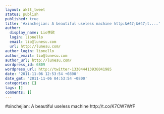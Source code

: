 ```yaml
---
layout: aktt_tweet
status: publish
published: true
title: '#xinchejian: A beautiful useless machine http:&#47;&#47;t....'
author:
  display_name: Lio李欧
  login: lionello
  email: lio@lunesu.com
  url: http://lunesu.com/
author_login: lionello
author_email: lio@lunesu.com
author_url: http://lunesu.com/
wordpress_id: 6809
wordpress_url: http://twitter-133044413936041985
date: '2011-11-06 12:53:54 +0800'
date_gmt: '2011-11-06 04:53:54 +0800'
categories: []
tags: []
comments: []
---
```

<p>#xinchejian: A beautiful useless machine http:&#47;&#47;t.co&#47;K7CW7WfF</p>
